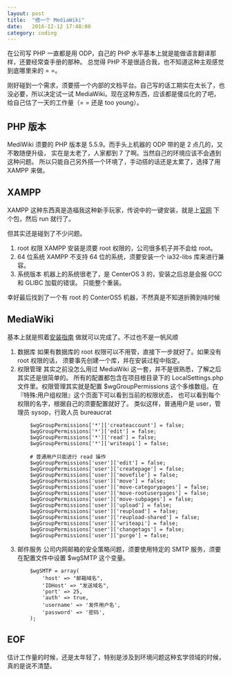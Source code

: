 ```yaml
---
layout: post
title:  "搭一个 MediaWiki"
date:   2016-12-12 17:48:00
category: coding
---
```


在公司写 PHP 一直都是用 ODP，自己的 PHP 水平基本上就是能做语言翻译那样，还要经常查手册的那种。
总觉得 PHP 不是很适合我，也不知道这种主观感觉到底哪里来的 = =。

刚好碰到一个需求，须要搭一个内部的文档平台。自己写的话工期实在太长了，也没必要，所以决定试一试
MediaWiki。现在这种东西，应该都是傻瓜化的了吧，给自己估了一天的工作量（= = 还是 too
young）。

## PHP 版本
MediWiki 须要的 PHP 版本是 5.5.9。而手头上机器的 ODP 带的是 2 点几的，又不敢随便升级，
实在是太老了，人家都到 7 了啊。当然自己的环境应该不会遇到这种问题。
所以只能自己另外搭一个环境了，手动搭的话还是太累了，选择了用 XAMPP 来做。

## XAMPP
XAMPP 这种东西真是造福我这种新手玩家，传说中的一键安装，就是上[官网](https://www.apachefriends.org/zh_cn/index.html)
下个包，然后 run 就行了。

但其实还是碰到了不少问题。
1. root 权限
    XAMPP 安装是须要 root 权限的，公司很多机子并不会给 root。
2. 64 位系统
    XAMPP 不支持 64 位的系统，须要安装一个 ia32-libs 库来进行兼容。
3. 系统版本
    机器上的系统很老了，是 CenterOS 3 的，安装之后总是会报 GCC 和 GLIBC 加载的错误。
    只能整个重装。

幸好最后找到了一个有 root 的 ConterOS5 机器，不然真是不知道折腾到啥时候

## MediaWiki
基本上就是照着[安装指南](https://www.mediawiki.org/wiki/Manual:Installation_guide)
做就可以完成了。不过也不是一帆风顺

1. 数据库
    如果有数据库的 root 权限可以不用管，直接下一步就好了。如果没有 root 权限的话，
    须要事先创建一个库，并在安装过程中指定。
2. 权限管理
    其实之前没怎么用过 MediaWiki 这一套，并不是很熟悉，了解之后其实还是很简单的。
    所有的配置都包含在项目根目录下的 LocalSettings.php 文件里。权限管理其实就是配置
    $wgGroupPermissions 这个多维数组。在『特殊:用户组权限』这个页面下可以看到当前的权限状态，
    也可以看到每个权限的名字，根据自己的须要配置就好了。
    类似这样，普通用户是 user，管理员 sysop，行政人员 bureaucrat
    ````
        $wgGroupPermissions['*']['createaccount'] = false;
        $wgGroupPermissions['*']['edit'] = false;
        $wgGroupPermissions['*']['read'] = false;
        $wgGroupPermissions['*']['writeapi'] = false;
        
        # 普通用户只能进行 read 操作
        $wgGroupPermissions['user']['edit'] = false;
        $wgGroupPermissions['user']['createpage'] = false;
        $wgGroupPermissions['user']['movefile'] = false;
        $wgGroupPermissions['user']['move'] = false;
        $wgGroupPermissions['user']['move-categorypages'] = false;
        $wgGroupPermissions['user']['move-rootuserpages'] = false;
        $wgGroupPermissions['user']['move-subpages'] = false;
        $wgGroupPermissions['user']['upload'] = false;
        $wgGroupPermissions['user']['reupload'] = false;
        $wgGroupPermissions['user']['reupload-shared'] = false;
        $wgGroupPermissions['user']['writeapi'] = false;
        $wgGroupPermissions['user']['changetags'] = false;
        $wgGroupPermissions['user']['purge'] = false;
    ````
3. 邮件服务
    公司内网邮箱的安全策略问题，须要使用特定的 SMTP 服务，须要在配置文件中设置
    $wgSMTP 这个变量。
    ````
        $wgSMTP = array(
            'host' => "邮箱域名",
            'IDHost' => "发送域名",
            'port' => 25,
            'auth' => true,
            'username' => '发件用户名',
            'password' => '密码',
        );
    ````

## EOF
估计工作量的时候，还是太年轻了，特别是涉及到环境问题这种玄学领域的时候，
真的是说不清楚。
